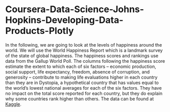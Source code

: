 # Coursera-Data-Science-Johns-Hopkins-Developing-Data-Products-Plotly

In the following, we are going to look at the levels of happiness around the world. We will use the World Happiness Report which is a landmark survey of the 
state of global happiness. The happiness scores and rankings use data from the Gallup World Poll. The columns following the happiness score estimate the 
extent to which each of six factors – economic production, social support, life expectancy, freedom, absence of corruption, and generosity – contribute to 
making life evaluations higher in each country than they are in Dystopia, a hypothetical country that has values equal to the world’s lowest national averages 
for each of the six factors. They have no impact on the total score reported for each country, but they do explain why some countries rank higher than others.
The data can be found at [Kaggle](https://www.kaggle.com/ajaypalsinghlo/world-happiness-report-2021).
